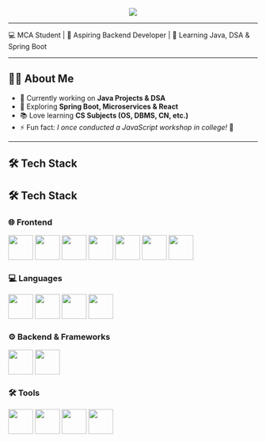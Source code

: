 <!-- Header with Typing Effect -->
<!-- Profile Banner -->
<p align="center">
  <img src="https://capsule-render.vercel.app/api?type=waving&color=0:6A82FB,100:FC5C7D&height=200&section=header&text=Hey%20I'm%20Dikshant%20Chauhan%20👋&fontSize=40&fontColor=fff&animation=fadeIn" />
</p>

---

💻 MCA Student | 🚀 Aspiring Backend Developer | 🌱 Learning Java, DSA & Spring Boot  

---

## 🧑‍💻 About Me
- 🔭 Currently working on **Java Projects & DSA**
- 🌱 Exploring **Spring Boot, Microservices & React**
- 📚 Love learning **CS Subjects (OS, DBMS, CN, etc.)**
- ⚡ Fun fact: *I once conducted a JavaScript workshop in college!* 🎉  

---

## 🛠️ Tech Stack  


## 🛠️ Tech Stack  

### 🌐 Frontend  
<p align="left">
  <img src="https://cdn.jsdelivr.net/gh/devicons/devicon/icons/html5/html5-original.svg" width="50" />
  <img src="https://cdn.jsdelivr.net/gh/devicons/devicon/icons/css3/css3-original.svg" width="50" />
  <img src="https://cdn.jsdelivr.net/gh/devicons/devicon/icons/javascript/javascript-original.svg" width="50" />
  <img src="https://cdn.jsdelivr.net/gh/devicons/devicon/icons/react/react-original.svg" width="50" />
  <img src="https://cdn.jsdelivr.net/gh/devicons/devicon/icons/bootstrap/bootstrap-original.svg" width="50" />
  <img src="https://www.vectorlogo.zone/logos/tailwindcss/tailwindcss-icon.svg" width="50" />
  <img src="https://www.vectorlogo.zone/logos/framer/framer-icon.svg" width="50" />
</p>

### 💻 Languages  
<p align="left">
  <img src="https://cdn.jsdelivr.net/gh/devicons/devicon/icons/c/c-original.svg" width="50" />
  <img src="https://cdn.jsdelivr.net/gh/devicons/devicon/icons/java/java-original.svg" width="50" />
  <img src="https://cdn.jsdelivr.net/gh/devicons/devicon/icons/python/python-original.svg" width="50" />
  <img src="https://cdn.jsdelivr.net/gh/devicons/devicon/icons/mysql/mysql-original.svg" width="50" />
</p>

### ⚙️ Backend & Frameworks  
<p align="left">
  <img src="https://cdn.jsdelivr.net/gh/devicons/devicon/icons/spring/spring-original.svg" width="50" />
  <img src="https://cdn.jsdelivr.net/gh/devicons/devicon/icons/spring/spring-original-wordmark.svg" width="50" />
</p>

### 🛠️ Tools  
<p align="left">
  <img src="https://cdn.jsdelivr.net/gh/devicons/devicon/icons/git/git-original.svg" width="50" />
  <img src="https://cdn.jsdelivr.net/gh/devicons/devicon/icons/github/github-original.svg" width="50" />
  <img src="https://cdn.jsdelivr.net/gh/devicons/devicon/icons/vscode/vscode-original.svg" width="50" />
  <img src="https://cdn.jsdelivr.net/gh/devicons/devicon/icons/intellij/intellij-original.svg" width="50" />
</p>

